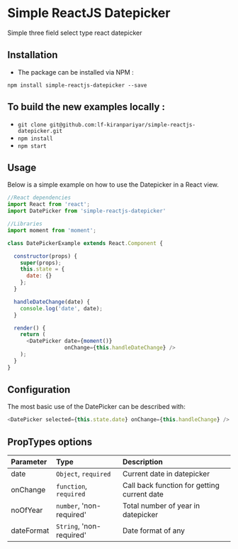 # Simple ReactJS Datepicker
Simple three field select type react datepicker

## Installation

- The package can be installed via NPM :

```
npm install simple-reactjs-datepicker --save
```

## To build the **new** examples locally :
  
  - ``` git clone git@github.com:lf-kiranpariyar/simple-reactjs-datepicker.git ```
  - ``` npm install ```
  - ``` npm start ```

## Usage

Below is a simple example on how to use the Datepicker in a React view.

```js
//React dependencies
import React from 'react';
import DatePicker from 'simple-reactjs-datepicker'

//Libraries
import moment from 'moment';

class DatePickerExample extends React.Component {

  constructor(props) {
    super(props);
    this.state = {
      date: {}
    };
  }

  handleDateChange(date) {
    console.log('date', date);
  }

  render() {
    return (
      <DatePicker date={moment()}
                  onChange={this.handleDateChange} />
    );
  }
}

```

## Configuration

The most basic use of the DatePicker can be described with:

```js
<DatePicker selected={this.state.date} onChange={this.handleChange} />
```

## PropTypes options

| Parameter | Type | Description |
|:---|:---|:---|
| date | `Object`, `required` | Current date in datepicker |
| onChange | `function`, `required` | Call back function for getting current date |
| noOfYear | `number`, 'non-required'| Total number of year in datepicker |
| dateFormat | `String`, 'non-required' | Date format of any |
